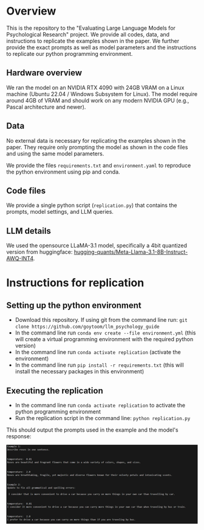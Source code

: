 # Overview
This is the repository to the "Evaluating Large Language Models for Psychological Research" project.
We provide all codes, data, and instructions to replicate the examples shown in the paper. We further provide the exact prompts as well as model parameters and the instructions to replicate our python programming environment.

## Hardware overview
We ran the model on an NVIDIA RTX 4090 with 24GB VRAM on a Linux machine (Ubuntu 22.04 / Windows Subsystem for Linux).
The model require around 4GB of VRAM and should work on any modern NVIDIA GPU (e.g., Pascal architecture and newer).

## Data
No external data is necessary for replicating the examples shown in the paper. They require only prompting the model as shown in the code files and using the same model parameters.

We provide the files `requirements.txt` and `environment.yaml` to reproduce the python environment using pip and conda.

## Code files
We provide a single python script (`replication.py`) that contains the prompts, model settings, and LLM queries. 

## LLM details
We used the opensource LLaMA-3.1 model, specifically a 4bit quantized version from huggingface:
[hugging-quants/Meta-Llama-3.1-8B-Instruct-AWQ-INT4](url). 

# Instructions for replication
## Setting up the python environment
- Download this repository. If using git from the command line run: `git clone https://github.com/goytoom/llm_psychology_guide`
- In the command line run `conda env create --file environment.yml` (this will create a virtual programming environment with the required python version)
- In the command line run `conda activate replication` (activate the environment)
- In the command line run `pip install -r requirements.txt` (this will install the necessary packages in this environment)

## Executing the replication
- In the command line run `conda activate replication` to activate the python programming environment
- Run the replication script in the command line: `python replication.py`

This should output the prompts used in the example and the model's response:

![alt text](image.png)